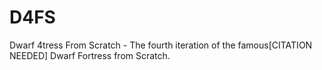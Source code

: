 # D4FS
Dwarf 4tress From Scratch - The fourth iteration of the famous[CITATION NEEDED] Dwarf Fortress from Scratch.
